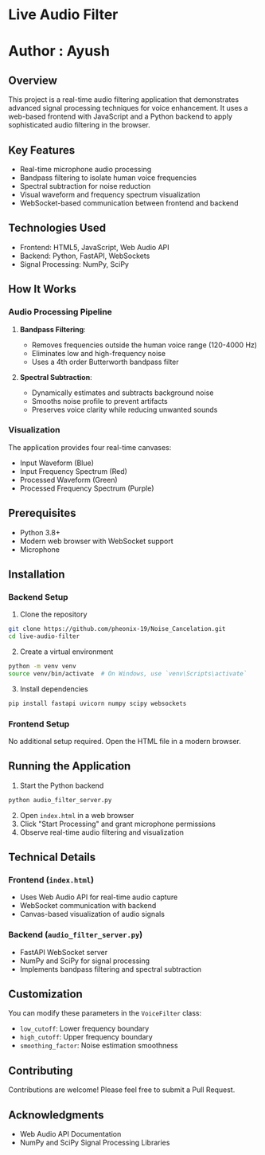 # Live Audio Filter
# Author : Ayush 

## Overview
This project is a real-time audio filtering application that demonstrates advanced signal processing techniques for voice enhancement. It uses a web-based frontend with JavaScript and a Python backend to apply sophisticated audio filtering in the browser.

## Key Features
- Real-time microphone audio processing
- Bandpass filtering to isolate human voice frequencies
- Spectral subtraction for noise reduction
- Visual waveform and frequency spectrum visualization
- WebSocket-based communication between frontend and backend

## Technologies Used
- Frontend: HTML5, JavaScript, Web Audio API
- Backend: Python, FastAPI, WebSockets
- Signal Processing: NumPy, SciPy

## How It Works

### Audio Processing Pipeline
1. **Bandpass Filtering**: 
   - Removes frequencies outside the human voice range (120-4000 Hz)
   - Eliminates low and high-frequency noise
   - Uses a 4th order Butterworth bandpass filter

2. **Spectral Subtraction**:
   - Dynamically estimates and subtracts background noise
   - Smooths noise profile to prevent artifacts
   - Preserves voice clarity while reducing unwanted sounds

### Visualization
The application provides four real-time canvases:
- Input Waveform (Blue)
- Input Frequency Spectrum (Red)
- Processed Waveform (Green)
- Processed Frequency Spectrum (Purple)

## Prerequisites
- Python 3.8+
- Modern web browser with WebSocket support
- Microphone

## Installation

### Backend Setup
1. Clone the repository
```bash
git clone https://github.com/pheonix-19/Noise_Cancelation.git
cd live-audio-filter
```

2. Create a virtual environment
```bash
python -m venv venv
source venv/bin/activate  # On Windows, use `venv\Scripts\activate`
```

3. Install dependencies
```bash
pip install fastapi uvicorn numpy scipy websockets
```

### Frontend Setup
No additional setup required. Open the HTML file in a modern browser.

## Running the Application

1. Start the Python backend
```bash
python audio_filter_server.py
```

2. Open `index.html` in a web browser
3. Click "Start Processing" and grant microphone permissions
4. Observe real-time audio filtering and visualization

## Technical Details

### Frontend (`index.html`)
- Uses Web Audio API for real-time audio capture
- WebSocket communication with backend
- Canvas-based visualization of audio signals

### Backend (`audio_filter_server.py`)
- FastAPI WebSocket server
- NumPy and SciPy for signal processing
- Implements bandpass filtering and spectral subtraction

## Customization
You can modify these parameters in the `VoiceFilter` class:
- `low_cutoff`: Lower frequency boundary
- `high_cutoff`: Upper frequency boundary
- `smoothing_factor`: Noise estimation smoothness


## Contributing
Contributions are welcome! Please feel free to submit a Pull Request.

## Acknowledgments
- Web Audio API Documentation
- NumPy and SciPy Signal Processing Libraries
